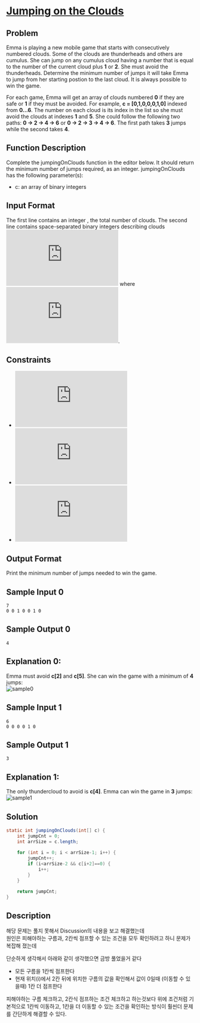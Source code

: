 # [Jumping on the Clouds](http://hr.gs/efaabf)

## Problem
Emma is playing a new mobile game that starts with consecutively numbered clouds. Some of the clouds are thunderheads and others are cumulus.
She can jump on any cumulus cloud having a number that is equal to the number of the current cloud plus **1** or **2**.
She must avoid the thunderheads. Determine the minimum number of jumps it will take Emma to jump from her starting postion to the last cloud.
It is always possible to win the game.

For each game, Emma will get an array of clouds numbered **0** if they are safe or **1** if they must be avoided.
For example, **c = [0,1,0,0,0,1,0]** indexed from **0...6**. The number on each cloud is its index in the list so she must avoid the clouds at indexes **1** and **5**.
She could follow the following two paths: **0 -> 2 -> 4 -> 6** or **0 -> 2 -> 3 -> 4 -> 6**. The first path takes **3** jumps while the second takes **4**.

## Function Description
Complete the jumpingOnClouds function in the editor below. It should return the minimum number of jumps required, as an integer.
jumpingOnClouds has the following parameter(s):
* c: an array of binary integers

## Input Format
The first line contains an integer , the total number of clouds. The second line contains  space-separated binary integers describing clouds ![img](https://latex.codecogs.com/gif.latex?c%5Bi%5D) where ![img](https://latex.codecogs.com/gif.latex?0%20%5Cleq%20i%20%3C%20n).

## Constraints
* ![constraints0](https://latex.codecogs.com/gif.latex?2%20%5Cleq%20n%20%5Cleq%20100)
* ![constraints1](https://latex.codecogs.com/gif.latex?c%5Bi%5D%20%5Cin%20%7B0%2C1%7D)
* ![constraints2](https://latex.codecogs.com/gif.latex?c%5B0%5D%20%3D%20c%5Bn-1%5D%20%3D%200)

## Output Format
Print the minimum number of jumps needed to win the game.

## Sample Input 0
```
7
0 0 1 0 0 1 0
```

## Sample Output 0
```
4
```

## Explanation 0: 
Emma must avoid **c[2]** and **c[5]**. She can win the game with a minimum of **4** jumps:  
![sample0](https://s3.amazonaws.com/hr-challenge-images/20832/1461134731-c258160d15-jump2.png)

## Sample Input 1
```
6
0 0 0 0 1 0
```

## Sample Output 1
```
3
```

## Explanation 1: 
The only thundercloud to avoid is **c[4]**. Emma can win the game in **3** jumps:  
![sample1](https://s3.amazonaws.com/hr-challenge-images/20832/1461136358-764298d363-jump5.png)

## Solution
```java
static int jumpingOnClouds(int[] c) {
    int jumpCnt = 0;
    int arrSize = c.length;
    
    for (int i = 0; i < arrSize-1; i++) {
        jumpCnt++;
        if (i<arrSize-2 && c[i+2]==0) {
            i++;
        }
    }

    return jumpCnt;
}
```

## Description
해당 문제는 풀지 못해서 Discussion의 내용을 보고 해결했는데  
원인은 피해야하는 구름과, 2칸씩 점프할 수 있는 조건을 모두 확인하려고 하니 문제가 복잡해 졌는데

단순하게 생각해서 아래와 같이 생각했으면 금방 풀었을거 같다
* 모든 구름을 1칸씩 점프한다
* 현재 위치(i)에서 2칸 뒤에 위치한 구름의 값을 확인해서 값이 0일때 (이동할 수 있을때) 1칸 더 점프한다

피해야하는 구름 체크하고, 2칸식 점프하는 조건 체크하고 하는것보다 위에 조건처럼
기본적으로 1칸씩 이동하고, 1칸을 더 이동할 수 있는 조건을 확인하는 방식이 훨씬더 문제를 간단하게 해결할 수 있다.